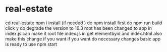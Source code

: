 # real-estate
cd real-estate
npm i install (if needed )
do npm install first 
do npm run build click y
do degrade the version to 16.3
root has been changed to app in index.js 
can make it root file index.js in get elementbyid and index.html also make this change if you want
if you want do necessary changes 
basic app is ready to use
npm start
